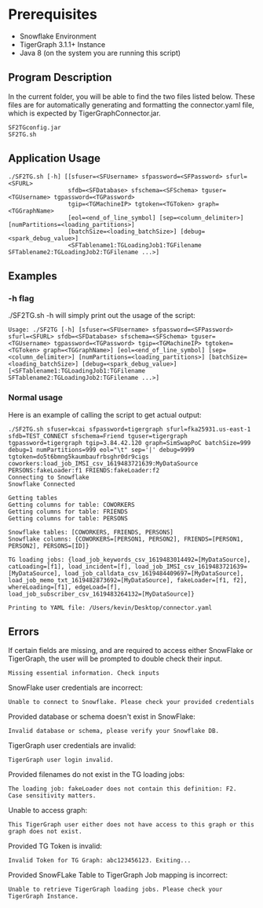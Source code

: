 # Prerequisites 
- Snowflake Environment
- TigerGraph 3.1.1+ Instance 
- Java 8 (on the system you are running this script)

## Program Description
In the current folder, you will be able to find the two files listed below.
These files are for automatically generating and formatting the connector.yaml file, which is expected by TigerGraphConnector.jar.
```
SF2TGconfig.jar 
SF2TG.sh
```

## Application Usage
```
./SF2TG.sh [-h] [[sfuser=<SFUsername> sfpassword=<SFPassword> sfurl=<SFURL> 
                 sfdb=<SFDatabase> sfschema=<SFSchema> tguser=<TGUsername> tgpassword=<TGPassword> 
                 tgip=<TGMachineIP> tgtoken=<TGToken> graph=<TGGraphName> 
                 [eol=<end_of_line_symbol] [sep=<column_delimiter>] [numPartitions=<loading_partitions>] 
                 [batchSize=<loading_batchSize>] [debug=<spark_debug_value>]
                 <SFTablename1:TGLoadingJob1:TGFilename SFTablename2:TGLoadingJob2:TGFilename ...>]
```

## Examples
### -h flag
./SF2TG.sh -h will simply print out the usage of the script:
```
Usage: ./SF2TG [-h] [sfuser=<SFUsername> sfpassword=<SFPassword> sfurl=<SFURL> sfdb=<SFDatabase> sfschema=<SFSchema> tguser=<TGUsername> tgpassword=<TGPassword> tgip=<TGMachineIP> tgtoken=<TGToken> graph=<TGGraphName>] [eol=<end_of_line_symbol] [sep=<column_delimiter>] [numPartitions=<loading_partitions>] [batchSize=<loading_batchSize>] [debug=<spark_debug_value>] [<SFTablename1:TGLoadingJob1:TGFilename SFTablename2:TGLoadingJob2:TGFilename ...>]

```

### Normal usage
Here is an example of calling the script to get actual output:
```
./SF2TG.sh sfuser=kcai sfpassword=tigergraph sfurl=fka25931.us-east-1 sfdb=TEST_CONNECT sfschema=Friend tguser=tigergraph tgpassword=tigergraph tgip=3.84.42.120 graph=SimSwapPoC batchSize=999 debug=1 numPartitions=999 eol="\t" sep='|' debug=9999 tgtoken=do5t6bmng5kaumbaufrbsghr0dr9cigs coworkers:load_job_IMSI_csv_1619483721639:MyDataSource PERSONS:fakeLoader:f1 FRIENDS:fakeLoader:f2
Connecting to Snowflake
Snowflake Connected

Getting tables
Getting columns for table: COWORKERS
Getting columns for table: FRIENDS
Getting columns for table: PERSONS

Snowflake tables: [COWORKERS, FRIENDS, PERSONS]
Snowflake columns: {COWORKERS=[PERSON1, PERSON2], FRIENDS=[PERSON1, PERSON2], PERSONS=[ID]}

TG loading jobs: {load_job_keywords_csv_1619483014492=[MyDataSource], catLoading=[f1], load_incident=[f], load_job_IMSI_csv_1619483721639=[MyDataSource], load_job_calldata_csv_1619484409697=[MyDataSource], load_job_memo_txt_1619482873692=[MyDataSource], fakeLoader=[f1, f2], whereLoading=[f1], edgeLoad=[f], load_job_subscriber_csv_1619483264132=[MyDataSource]}

Printing to YAML file: /Users/kevin/Desktop/connector.yaml
```

## Errors
If certain fields are missing, and are required to access either SnowFlake or TigerGraph, the user will be prompted to double check their input.
```
Missing essential information. Check inputs
```

SnowFlake user credentials are incorrect:
```
Unable to connect to Snowflake. Please check your provided credentials
```

Provided database or schema doesn't exist in SnowFlake:
```
Invalid database or schema, please verify your Snowflake DB.
```

TigerGraph user credentials are invalid:
```
TigerGraph user login invalid.
```

Provided filenames do not exist in the TG loading jobs:
```
The loading job: fakeLoader does not contain this definition: F2.
Case sensitivity matters.
```

Unable to access graph:
```
This TigerGraph user either does not have access to this graph or this graph does not exist.
```

Provided TG Token is invalid:
```
Invalid Token for TG Graph: abc123456123. Exiting...
```

Provided SnowFLake Table to TigerGraph Job mapping is incorrect:
```
Unable to retrieve TigerGraph loading jobs. Please check your TigerGraph Instance.
```

